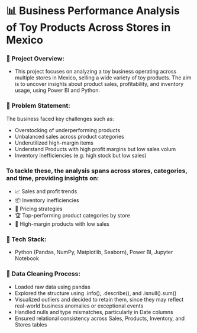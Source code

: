 
# 📊 Business Performance Analysis of Toy Products Across Stores in Mexico

### 📌 Project Overview:
- This project focuses on analyzing a toy business operating across multiple stores in Mexico, selling a wide variety of toy products. The aim is to uncover insights about product sales, profitability, and inventory usage, using Power BI and Python.

### 🎯 Problem Statement:
The business faced key challenges such as:
- Overstocking of underperforming products
- Unbalanced sales across product categories
- Underutilized high-margin items
- Understand Products with high profit margins but low sales volum
- Inventory inefficiencies (e.g: high stock but low sales)

### To tackle these, the analysis spans across stores, categories, and time, providing insights on:
- 📈 Sales and profit trends
- 📦 Inventory inefficiencies
- 🧠 Pricing strategies
- 🏆 Top-performing product categories by store
- 🔎 High-margin products with low sales

### 🧰 Tech Stack:
- Python (Pandas, NumPy, Matplotlib, Seaborn), Power BI, Jupyter Notebook

### 🧹 Data Cleaning Process:
- Loaded raw data using pandas
- Explored the structure using .info(), .describe(), and .isnull().sum()
- Visualized outliers and decided to retain them, since they may reflect real-world business anomalies or exceptional events
- Handled nulls and type mismatches, particularly in Date columns
- Ensured relational consistency across Sales, Products, Inventory, and Stores tables
